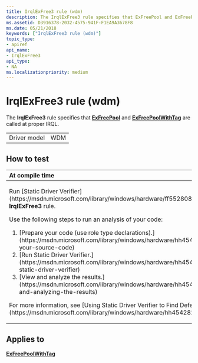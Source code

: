 ```yaml
---
title: IrqlExFree3 rule (wdm)
description: The IrqlExFree3 rule specifies that ExFreePool and ExFreePoolWithTag are called at proper IRQL.
ms.assetid: D3916378-2032-4575-941F-F1EA9A3678F8
ms.date: 05/21/2018
keywords: ["IrqlExFree3 rule (wdm)"]
topic_type:
- apiref
api_name:
- IrqlExFree3
api_type:
- NA
ms.localizationpriority: medium
---
```


# IrqlExFree3 rule (wdm)


The **IrqlExFree3** rule specifies that [**ExFreePool**](https://msdn.microsoft.com/library/windows/hardware/ff544590) and [**ExFreePoolWithTag**](https://msdn.microsoft.com/library/windows/hardware/ff544593) are called at proper IRQL.

|              |     |
|--------------|-----|
| Driver model | WDM |

How to test
-----------

<table>
<colgroup>
<col width="100%" />
</colgroup>
<thead>
<tr class="header">
<th align="left">At compile time</th>
</tr>
</thead>
<tbody>
<tr class="odd">
<td align="left"><p>Run [Static Driver Verifier](https://msdn.microsoft.com/library/windows/hardware/ff552808) and specify the <strong>IrqlExFree3</strong> rule.</p>
Use the following steps to run an analysis of your code:
<ol>
<li>[Prepare your code (use role type declarations).](https://msdn.microsoft.com/library/windows/hardware/hh454281#preparing-your-source-code)</li>
<li>[Run Static Driver Verifier.](https://msdn.microsoft.com/library/windows/hardware/hh454281#running-static-driver-verifier)</li>
<li>[View and analyze the results.](https://msdn.microsoft.com/library/windows/hardware/hh454281#viewing-and-analyzing-the-results)</li>
</ol>
<p>For more information, see [Using Static Driver Verifier to Find Defects in Drivers](https://msdn.microsoft.com/library/windows/hardware/hh454281).</p></td>
</tr>
</tbody>
</table>

Applies to
----------

[**ExFreePoolWithTag**](https://msdn.microsoft.com/library/windows/hardware/ff544593)
 

 





